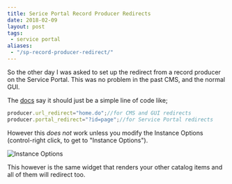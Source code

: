 ```yaml
---
title: Serice Portal Record Producer Redirects
date: 2018-02-09
layout: post
tags:
 - service portal
aliases:
 - "/sp-record-producer-redirect/"
---
```


So the other day I was asked to set up the redirect from a record producer on the Service Portal.  This was no problem in the past CMS, and the normal GUI.  
<!--more-->
The [docs](https://docs.servicenow.com/bundle/kingston-it-service-management/page/product/service-catalog-management/concept/c_PopulatingRecordData.html) say it should just be a simple line of code like;

```js
producer.url_redirect="home.do";//for CMS and GUI redirects
producer.portal_redirect="?id=page";//for Service Portal redirects
```

However this *does not* work unless you modify the Instance Options (control-right click, to get to "Instance Options").

![Instance Options](/uploads/sp-record-producer-redirect-instance-options.png)

This however is the same widget that renders your other catalog items and all of them will redirect too.
